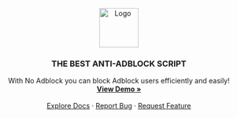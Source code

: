 <div align="center">
  <a href="https://github.m-y-v.com/no-adblock">
    <img src="https://github.m-y-v.com/no-adblock/img/logos/logo.png" alt="Logo" height="80">
  </a>

  <h3 align="center">THE BEST ANTI-ADBLOCK SCRIPT</h3>

  <p align="center">
    With No Adblock you can block Adblock users efficiently and easily!
    <br />
    <a href="https://github.m-y-v.com/no-adblock/"><strong>View Demo »</strong></a>
    <br />
    <br />
    <a href="https://github.m-y-v.com/no-adblock/documentation.php">Explore Docs</a>
    ·
    <a href="https://github.com/My-V/no-adblock/issues">Report Bug</a>
    ·
    <a href="https://github.com/My-V/no-adblock/issues">Request Feature</a>
  </p>
</div>
